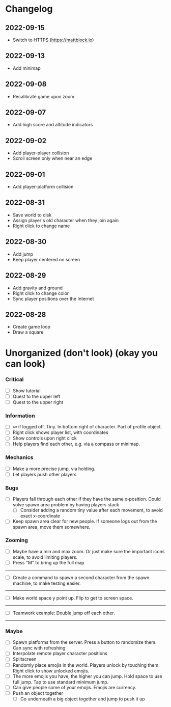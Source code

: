# Changelog

## 2022-09-15

- Switch to HTTPS (https://mattblock.io)

## 2022-09-13

- Add minimap

## 2022-09-08

- Recalibrate game upon zoom

## 2022-09-07

- Add high score and altitude indicators

## 2022-09-02

- Add player-player collision
- Scroll screen only when near an edge

## 2022-09-01

- Add player-platform collision

## 2022-08-31

- Save world to disk
- Assign player's old character when they join again
- Right click to change name

## 2022-08-30
- Add jump
- Keep player centered on screen

## 2022-08-29
- Add gravity and ground
- Right click to change color
- Sync player positions over the Internet

## 2022-08-28
- Create game loop
- Draw a square

# Unorganized (don't look) (okay you can look)

### Critical
- [ ] Show tutorial
- [ ] Quest to the upper left
- [ ] Quest to the upper right
### Information
- [ ] 💤 if logged off. Tiny. In bottom right of character. Part of profile object.
- [ ] Right click shows player list, with coordinates
- [ ] Show controls upon right click
- [ ] Help players find each other, e.g. via a compass or minimap.
### Mechanics
- [ ] Make a more precise jump, via holding.
- [ ] Let players push other players
### Bugs
- [ ] Players fall through each other if they have the same x-position. Could solve spawn area problem by having players stack
    - [ ] Consider adding a random tiny value after each movement, to avoid exact x-coordinate
- [ ] Keep spawn area clear for new people. If someone logs out from the spawn area, move them somewhere.
### Zooming
- [ ] Maybe have a min and max zoom. Or just make sure the important icons scale, to avoid limiting players.
- [ ] Press "M" to bring up the full map
---
- [ ] Create a command to spawn a second character from the spawn machine, to make testing easier.
---
- [ ] Make world space y point up. Flip to get to screen space.
---
- [ ] Teamwork example: Double jump off each other.
---
### Maybe
- [ ] Spawn platforms from the server. Press a button to randomize them. Can sync with refreshing
- [ ] Interpolate remote player character positions
- [ ] Splitscreen
- [ ] Randomly place emojis in the world. Players unlock by touching them. Right click to show unlocked emojis.
- [ ] The more emojis you have, the higher you can jump. Hold space to use full jump. Tap to use standard minimum jump.
- [ ] Can give people some of your emojis. Emojis are currency.
- [ ] Push an object together
    - [ ] Go underneath a big object together and jump to push it up
